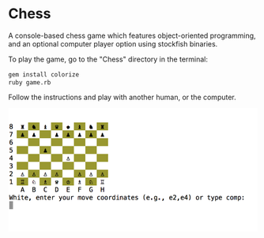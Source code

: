 Chess
=====
A console-based chess game which features object-oriented programming, and an optional computer player option using stockfish binaries.

To play the game, go to the "Chess" directory in the terminal:

    gem install colorize
    ruby game.rb

Follow the instructions and play with another human, or the computer.

![ScreenShot](Chess.PNG)
